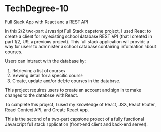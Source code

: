 # TechDegree-10
Full Stack App with React and a REST API 

In this 2/2 two-part Javasript Full Stack capstone project, I used React to create a client for my existing school database REST API (that I created in part 1/2, U9, a previous project). This full stack application will provide a way for users to administer a school database containing information about courses. 

Users can interact with the database by: 
1. Retrieving a list of courses
2. Viewing detail for a specific course 
3. Create, update and/or delete courses in the database.

This project requires users to create an account and sign in to make changes to the database with React. 

To complete this project, I used my knowledge of React, JSX, React Router, React Context API, and Create React App.

This is the second of a two-part capstone project of a fully functional Javascript full stack application (front-end client and back-end server). 

